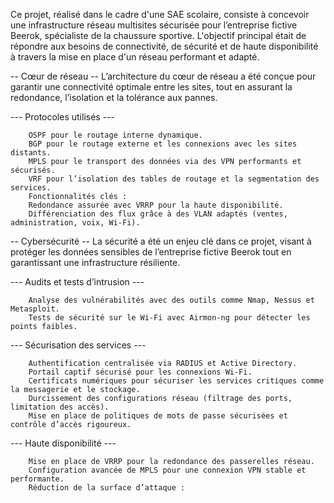 Ce projet, réalisé dans le cadre d'une SAE scolaire, consiste à concevoir une infrastructure réseau multisites sécurisée pour l’entreprise fictive Beerok, spécialiste de la chaussure sportive.
L'objectif principal était de répondre aux besoins de connectivité, de sécurité et de haute disponibilité à travers la mise en place d'un réseau performant et adapté.

 -- Cœur de réseau --
L’architecture du cœur de réseau a été conçue pour garantir une connectivité optimale entre les sites, tout en assurant la redondance, l’isolation et la tolérance aux pannes.

 --- Protocoles utilisés ---
        
        OSPF pour le routage interne dynamique.
        BGP pour le routage externe et les connexions avec les sites distants.
        MPLS pour le transport des données via des VPN performants et sécurisés.
        VRF pour l’isolation des tables de routage et la segmentation des services.
        Fonctionnalités clés :
        Redondance assurée avec VRRP pour la haute disponibilité.
        Différenciation des flux grâce à des VLAN adaptés (ventes, administration, voix, Wi-Fi).



 -- Cybersécurité --
La sécurité a été un enjeu clé dans ce projet, visant à protéger les données sensibles de l’entreprise fictive Beerok tout en garantissant une infrastructure résiliente.

 --- Audits et tests d’intrusion ---

        Analyse des vulnérabilités avec des outils comme Nmap, Nessus et Metasploit.
        Tests de sécurité sur le Wi-Fi avec Airmon-ng pour détecter les points faibles.


 --- Sécurisation des services ---

        Authentification centralisée via RADIUS et Active Directory.
        Portail captif sécurisé pour les connexions Wi-Fi.
        Certificats numériques pour sécuriser les services critiques comme la messagerie et le stockage.
        Durcissement des configurations réseau (filtrage des ports, limitation des accès).
        Mise en place de politiques de mots de passe sécurisées et contrôle d’accès rigoureux.


 --- Haute disponibilité ---

        Mise en place de VRRP pour la redondance des passerelles réseau.
        Configuration avancée de MPLS pour une connexion VPN stable et performante.
        Réduction de la surface d’attaque :
